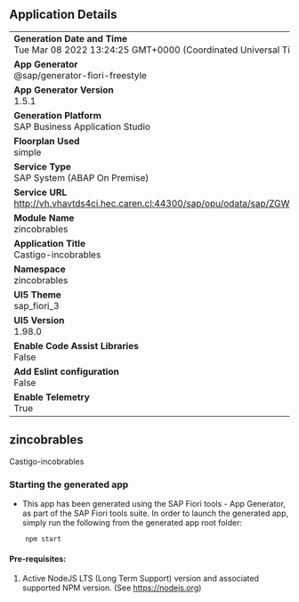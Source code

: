 ## Application Details
|               |
| ------------- |
|**Generation Date and Time**<br>Tue Mar 08 2022 13:24:25 GMT+0000 (Coordinated Universal Time)|
|**App Generator**<br>@sap/generator-fiori-freestyle|
|**App Generator Version**<br>1.5.1|
|**Generation Platform**<br>SAP Business Application Studio|
|**Floorplan Used**<br>simple|
|**Service Type**<br>SAP System (ABAP On Premise)|
|**Service URL**<br>http://vh.vhavtds4ci.hec.caren.cl:44300/sap/opu/odata/sap/ZGW_INCOBRABLES_SRV
|**Module Name**<br>zincobrables|
|**Application Title**<br>Castigo-incobrables|
|**Namespace**<br>zincobrables|
|**UI5 Theme**<br>sap_fiori_3|
|**UI5 Version**<br>1.98.0|
|**Enable Code Assist Libraries**<br>False|
|**Add Eslint configuration**<br>False|
|**Enable Telemetry**<br>True|

## zincobrables

Castigo-incobrables

### Starting the generated app

-   This app has been generated using the SAP Fiori tools - App Generator, as part of the SAP Fiori tools suite.  In order to launch the generated app, simply run the following from the generated app root folder:

```
    npm start
```

#### Pre-requisites:

1. Active NodeJS LTS (Long Term Support) version and associated supported NPM version.  (See https://nodejs.org)


